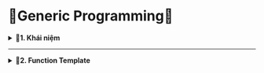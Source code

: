 # 📓Generic Programming📓

<details>
<summary><b>📖1. Khái niệm</b></summary>
  
- **Generic Programming (Lập trình tổng quát)** là một phương pháp lập trình sử dụng **các tham số kiểu dữ liệu (type parameter)** để viết mã có thể tái sử dụng và hoạt động với nhiều kiểu dữ liệu khác nhau. Kỹ thuật này giúp loại bỏ sự trùng lặp code và tăng tính linh hoạt trong thiết kế phần mềm.
- Lập trình tổng quát thường được áp dụng trong các ngôn ngữ hỗ trợ Generics (như Java, Rust) hoặc **Templates (C++)**.
- C++ sử dụng Templates để triển khai Generic Programming. Templates có hai loại:<br>
&nbsp;+ Function Templates (Hàm tổng quát).<br>
&nbsp;+ Class Templates (Lớp tổng quát).<br>
</details>
 
--------------------------------------------------------------------------------------------------------------------------------------------------------

<details>
<summary><b>📖2. Function Template</b></summary>
